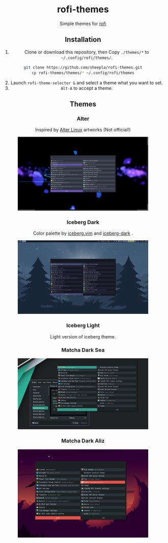 <h1 align="center">rofi-themes</h1>

<div align="center">

Simple themes for [rofi](https://github.com/davatorium/rofi)

</p>

<h2 align="center">Installation</h2>

1. Clone or download this repository, then Copy `./themes/*` to `~/.config/rofi/themes/`.

```bash
git clone https://github.com/sheepla/rofi-themes.git
cp rofi-themes/themes/* ~/.config/rofi/themes
```

2. Launch `rofi-theme-selector &` and select a theme what you want to set.
3. `Alt-A` to accept a theme.

<h2 align="center">Themes</h2>

### Alter

Inspired by [Alter Linux](https://fascode.net/projects/linux/alter/) artworks (Not official!)

<img src="./img/alter.png" alt="Alter" style="zoom:40%;" />

### Iceberg Dark

Color palette by [iceberg.vim](https://github.com/cocopon/iceberg.vim) and [iceberg-dark](https://github.com/gkeep/iceberg-dark) .

<img src="./img/iceberg-dark.png" alt="Iceberg Dark" style="zoom:40%;" />

### Iceberg Light

Light version of iceberg theme.

### Matcha Dark Sea

<img src="./img/matcha-dark-sea.jpg" alt="matcha-dark-sea" style="zoom:40%;" />

### Matcha Dark Aliz

<img src="./img/matcha-dark-aliz.jpg" alt="matcha-dark-aliz" style="zoom:40%;" />

